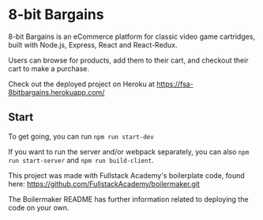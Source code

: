 # 8-bit Bargains

8-bit Bargains is an eCommerce platform for classic video game cartridges, built with Node.js, Express, React and React-Redux.

Users can browse for products, add them to their cart, and checkout their cart to make a purchase.

Check out the deployed project on Heroku at https://fsa-8bitbargains.herokuapp.com/

## Start

To get going, you can run `npm run start-dev`

If you want to run the server and/or webpack separately, you can also `npm run start-server` and `npm run build-client`.

This project was made with Fullstack Academy's boilerplate code, found here: https://github.com/FullstackAcademy/boilermaker.git

The Boilermaker README has further information related to deploying the code on your own.


